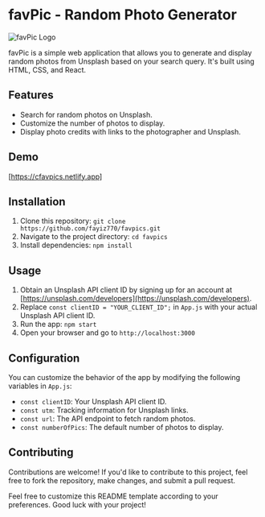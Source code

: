 # favPic - Random Photo Generator

![favPic Logo]()

favPic is a simple web application that allows you to generate and display random photos from Unsplash based on your search query. It's built using HTML, CSS, and React.


## Features

- Search for random photos on Unsplash.
- Customize the number of photos to display.
- Display photo credits with links to the photographer and Unsplash.

## Demo

[https://cfavpics.netlify.app]

## Installation

1. Clone this repository: `git clone https://github.com/fayiz770/favpics.git`
2. Navigate to the project directory: `cd favpics`
3. Install dependencies: `npm install`

## Usage

1. Obtain an Unsplash API client ID by signing up for an account at [https://unsplash.com/developers](https://unsplash.com/developers).
2. Replace `const clientID = "YOUR_CLIENT_ID";` in `App.js` with your actual Unsplash API client ID.
3. Run the app: `npm start`
4. Open your browser and go to `http://localhost:3000`

## Configuration

You can customize the behavior of the app by modifying the following variables in `App.js`:

- `const clientID`: Your Unsplash API client ID.
- `const utm`: Tracking information for Unsplash links.
- `const url`: The API endpoint to fetch random photos.
- `const numberOfPics`: The default number of photos to display.

## Contributing

Contributions are welcome! If you'd like to contribute to this project, feel free to fork the repository, make changes, and submit a pull request.


Feel free to customize this README template according to your preferences. Good luck with your project!
